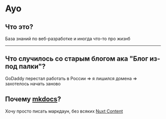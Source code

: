 # Ayo

## Что это?

База знаний по веб-разработке и иногда что-то про жизнб

---

## Что случилось со старым блогом ака "Блог из-под палки"? 

GoDaddy перестал работать в России => я лишился домена => захотелось начать заново

## Почему [mkdocs](https://squidfunk.github.io/mkdocs-material/)?

Хочу просто писать маркдаун, без всяких [Nuxt Content](https://content.nuxtjs.org/) 

